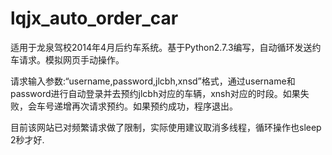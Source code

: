 lqjx_auto_order_car
===================

适用于龙泉驾校2014年4月后约车系统。基于Python2.7.3编写，自动循环发送约车请求。模拟网页手动操作。

请求输入参数:“username,password,jlcbh,xnsd”格式，通过username和password进行自动登录并去预约jlcbh对应的车辆，xnsh对应的时段。如果失败，会车号递增再次请求预约。如果预约成功，程序退出。

目前该网站已对频繁请求做了限制，实际使用建议取消多线程，循环操作也sleep 2秒才好.
